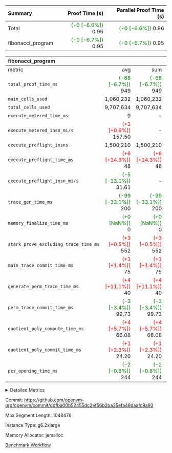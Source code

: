 | Summary | Proof Time (s) | Parallel Proof Time (s) |
|:---|---:|---:|
| Total | <span style='color: green'>(-0 [-6.6%])</span> 0.96 | <span style='color: green'>(-0 [-6.6%])</span> 0.96 |
| fibonacci_program | <span style='color: green'>(-0 [-6.7%])</span> 0.95 | <span style='color: green'>(-0 [-6.7%])</span> 0.95 |


| fibonacci_program |||||
|:---|---:|---:|---:|---:|
|metric|avg|sum|max|min|
| `total_proof_time_ms ` | <span style='color: green'>(-68 [-6.7%])</span> 949 | <span style='color: green'>(-68 [-6.7%])</span> 949 | <span style='color: green'>(-68 [-6.7%])</span> 949 | <span style='color: green'>(-68 [-6.7%])</span> 949 |
| `main_cells_used     ` |  1,060,232 |  1,060,232 |  1,060,232 |  1,060,232 |
| `total_cells_used    ` |  9,707,634 |  9,707,634 |  9,707,634 |  9,707,634 |
| `execute_metered_time_ms` |  9 | -          | -          | -          |
| `execute_metered_insn_mi/s` | <span style='color: red'>(+1 [+0.6%])</span> 157.50 | -          | <span style='color: red'>(+1 [+0.6%])</span> 157.50 | <span style='color: red'>(+1 [+0.6%])</span> 157.50 |
| `execute_preflight_insns` |  1,500,210 |  1,500,210 |  1,500,210 |  1,500,210 |
| `execute_preflight_time_ms` | <span style='color: red'>(+6 [+14.3%])</span> 48 | <span style='color: red'>(+6 [+14.3%])</span> 48 | <span style='color: red'>(+6 [+14.3%])</span> 48 | <span style='color: red'>(+6 [+14.3%])</span> 48 |
| `execute_preflight_insn_mi/s` | <span style='color: green'>(-5 [-13.1%])</span> 31.61 | -          | <span style='color: green'>(-5 [-13.1%])</span> 31.61 | <span style='color: green'>(-5 [-13.1%])</span> 31.61 |
| `trace_gen_time_ms   ` | <span style='color: green'>(-99 [-33.1%])</span> 200 | <span style='color: green'>(-99 [-33.1%])</span> 200 | <span style='color: green'>(-99 [-33.1%])</span> 200 | <span style='color: green'>(-99 [-33.1%])</span> 200 |
| `memory_finalize_time_ms` | <span style='color: green'>(+0 [NaN%])</span> 0 | <span style='color: green'>(+0 [NaN%])</span> 0 | <span style='color: green'>(+0 [NaN%])</span> 0 | <span style='color: green'>(+0 [NaN%])</span> 0 |
| `stark_prove_excluding_trace_time_ms` | <span style='color: red'>(+3 [+0.5%])</span> 552 | <span style='color: red'>(+3 [+0.5%])</span> 552 | <span style='color: red'>(+3 [+0.5%])</span> 552 | <span style='color: red'>(+3 [+0.5%])</span> 552 |
| `main_trace_commit_time_ms` | <span style='color: red'>(+1 [+1.4%])</span> 75 | <span style='color: red'>(+1 [+1.4%])</span> 75 | <span style='color: red'>(+1 [+1.4%])</span> 75 | <span style='color: red'>(+1 [+1.4%])</span> 75 |
| `generate_perm_trace_time_ms` | <span style='color: red'>(+4 [+11.1%])</span> 40 | <span style='color: red'>(+4 [+11.1%])</span> 40 | <span style='color: red'>(+4 [+11.1%])</span> 40 | <span style='color: red'>(+4 [+11.1%])</span> 40 |
| `perm_trace_commit_time_ms` | <span style='color: green'>(-3 [-3.4%])</span> 99.73 | <span style='color: green'>(-3 [-3.4%])</span> 99.73 | <span style='color: green'>(-3 [-3.4%])</span> 99.73 | <span style='color: green'>(-3 [-3.4%])</span> 99.73 |
| `quotient_poly_compute_time_ms` | <span style='color: red'>(+4 [+5.7%])</span> 66.08 | <span style='color: red'>(+4 [+5.7%])</span> 66.08 | <span style='color: red'>(+4 [+5.7%])</span> 66.08 | <span style='color: red'>(+4 [+5.7%])</span> 66.08 |
| `quotient_poly_commit_time_ms` | <span style='color: red'>(+1 [+2.3%])</span> 24.20 | <span style='color: red'>(+1 [+2.3%])</span> 24.20 | <span style='color: red'>(+1 [+2.3%])</span> 24.20 | <span style='color: red'>(+1 [+2.3%])</span> 24.20 |
| `pcs_opening_time_ms ` | <span style='color: green'>(-2 [-0.8%])</span> 244 | <span style='color: green'>(-2 [-0.8%])</span> 244 | <span style='color: green'>(-2 [-0.8%])</span> 244 | <span style='color: green'>(-2 [-0.8%])</span> 244 |



<details>
<summary>Detailed Metrics</summary>

|  | memory_to_vec_partition_time_ms | keygen_time_ms | app proof_time_ms |
| --- | --- | --- |
|  | 57 | 327 | 1,105 | 

| group | prove_segment_time_ms | memory_to_vec_partition_time_ms | fri.log_blowup | execute_metered_time_ms | execute_metered_insns | execute_metered_insn_mi/s | compute_user_public_values_proof_time_ms |
| --- | --- | --- | --- | --- | --- | --- | --- |
| fibonacci_program | 949 | 42 | 1 | 9 | 1,500,210 | 157.50 | 142 | 

| group | air_name | quotient_deg | interactions | constraints |
| --- | --- | --- | --- | --- |
| fibonacci_program | AccessAdapterAir<16> | 2 | 5 | 12 | 
| fibonacci_program | AccessAdapterAir<2> | 2 | 5 | 12 | 
| fibonacci_program | AccessAdapterAir<32> | 2 | 5 | 12 | 
| fibonacci_program | AccessAdapterAir<4> | 2 | 5 | 12 | 
| fibonacci_program | AccessAdapterAir<8> | 2 | 5 | 12 | 
| fibonacci_program | BitwiseOperationLookupAir<8> | 2 | 2 | 4 | 
| fibonacci_program | MemoryMerkleAir<8> | 2 | 4 | 39 | 
| fibonacci_program | PersistentBoundaryAir<8> | 2 | 3 | 7 | 
| fibonacci_program | PhantomAir | 2 | 3 | 5 | 
| fibonacci_program | Poseidon2PeripheryAir<BabyBearParameters>, 1> | 2 | 1 | 286 | 
| fibonacci_program | ProgramAir | 1 | 1 | 4 | 
| fibonacci_program | RangeTupleCheckerAir<2> | 1 | 1 | 4 | 
| fibonacci_program | Rv32HintStoreAir | 2 | 18 | 28 | 
| fibonacci_program | VariableRangeCheckerAir | 1 | 1 | 4 | 
| fibonacci_program | VmAirWrapper<Rv32BaseAluAdapterAir, BaseAluCoreAir<4, 8> | 2 | 20 | 37 | 
| fibonacci_program | VmAirWrapper<Rv32BaseAluAdapterAir, LessThanCoreAir<4, 8> | 2 | 18 | 40 | 
| fibonacci_program | VmAirWrapper<Rv32BaseAluAdapterAir, ShiftCoreAir<4, 8> | 2 | 24 | 91 | 
| fibonacci_program | VmAirWrapper<Rv32BranchAdapterAir, BranchEqualCoreAir<4> | 2 | 11 | 20 | 
| fibonacci_program | VmAirWrapper<Rv32BranchAdapterAir, BranchLessThanCoreAir<4, 8> | 2 | 13 | 35 | 
| fibonacci_program | VmAirWrapper<Rv32CondRdWriteAdapterAir, Rv32JalLuiCoreAir> | 2 | 10 | 18 | 
| fibonacci_program | VmAirWrapper<Rv32JalrAdapterAir, Rv32JalrCoreAir> | 2 | 16 | 20 | 
| fibonacci_program | VmAirWrapper<Rv32LoadStoreAdapterAir, LoadSignExtendCoreAir<4, 8> | 2 | 18 | 33 | 
| fibonacci_program | VmAirWrapper<Rv32LoadStoreAdapterAir, LoadStoreCoreAir<4> | 2 | 17 | 40 | 
| fibonacci_program | VmAirWrapper<Rv32MultAdapterAir, DivRemCoreAir<4, 8> | 2 | 25 | 84 | 
| fibonacci_program | VmAirWrapper<Rv32MultAdapterAir, MulHCoreAir<4, 8> | 2 | 24 | 31 | 
| fibonacci_program | VmAirWrapper<Rv32MultAdapterAir, MultiplicationCoreAir<4, 8> | 2 | 19 | 19 | 
| fibonacci_program | VmAirWrapper<Rv32RdWriteAdapterAir, Rv32AuipcCoreAir> | 2 | 12 | 14 | 
| fibonacci_program | VmConnectorAir | 2 | 5 | 11 | 

| group | air_name | segment | rows | prep_cols | perm_cols | main_cols | cells |
| --- | --- | --- | --- | --- | --- | --- | --- |
| fibonacci_program | AccessAdapterAir<8> | 0 | 128 |  | 16 | 17 | 4,224 | 
| fibonacci_program | BitwiseOperationLookupAir<8> | 0 | 65,536 | 3 | 8 | 2 | 655,360 | 
| fibonacci_program | MemoryMerkleAir<8> | 0 | 512 |  | 16 | 32 | 24,576 | 
| fibonacci_program | PersistentBoundaryAir<8> | 0 | 128 |  | 12 | 20 | 4,096 | 
| fibonacci_program | PhantomAir | 0 | 1 |  | 12 | 6 | 18 | 
| fibonacci_program | Poseidon2PeripheryAir<BabyBearParameters>, 1> | 0 | 256 |  | 8 | 300 | 78,848 | 
| fibonacci_program | ProgramAir | 0 | 8,192 |  | 8 | 10 | 147,456 | 
| fibonacci_program | RangeTupleCheckerAir<2> | 0 | 524,288 | 2 | 8 | 1 | 4,718,592 | 
| fibonacci_program | Rv32HintStoreAir | 0 | 4 |  | 44 | 32 | 304 | 
| fibonacci_program | VariableRangeCheckerAir | 0 | 262,144 | 2 | 8 | 1 | 2,359,296 | 
| fibonacci_program | VmAirWrapper<Rv32BaseAluAdapterAir, BaseAluCoreAir<4, 8> | 0 | 1,048,576 |  | 52 | 36 | 92,274,688 | 
| fibonacci_program | VmAirWrapper<Rv32BaseAluAdapterAir, LessThanCoreAir<4, 8> | 0 | 524,288 |  | 40 | 37 | 40,370,176 | 
| fibonacci_program | VmAirWrapper<Rv32BranchAdapterAir, BranchEqualCoreAir<4> | 0 | 262,144 |  | 28 | 26 | 14,155,776 | 
| fibonacci_program | VmAirWrapper<Rv32BranchAdapterAir, BranchLessThanCoreAir<4, 8> | 0 | 8 |  | 32 | 32 | 512 | 
| fibonacci_program | VmAirWrapper<Rv32CondRdWriteAdapterAir, Rv32JalLuiCoreAir> | 0 | 131,072 |  | 28 | 18 | 6,029,312 | 
| fibonacci_program | VmAirWrapper<Rv32JalrAdapterAir, Rv32JalrCoreAir> | 0 | 16 |  | 36 | 28 | 1,024 | 
| fibonacci_program | VmAirWrapper<Rv32LoadStoreAdapterAir, LoadStoreCoreAir<4> | 0 | 128 |  | 52 | 41 | 11,904 | 
| fibonacci_program | VmAirWrapper<Rv32RdWriteAdapterAir, Rv32AuipcCoreAir> | 0 | 16 |  | 28 | 20 | 768 | 
| fibonacci_program | VmConnectorAir | 0 | 2 | 1 | 16 | 5 | 42 | 

| group | segment | trace_gen_time_ms | total_proof_time_ms | total_cells_used | total_cells | system_trace_gen_time_ms | stark_prove_excluding_trace_time_ms | single_trace_gen_time_ms | quotient_poly_compute_time_ms | quotient_poly_commit_time_ms | query phase_time_ms | perm_trace_commit_time_ms | pcs_opening_time_ms | partially_prove_time_ms | open_time_ms | memory_finalize_time_ms | main_trace_commit_time_ms | main_cells_used | generate_perm_trace_time_ms | execute_preflight_time_ms | execute_preflight_insns | execute_preflight_insn_mi/s | evaluate matrix_time_ms | eval_and_commit_quotient_time_ms | build fri inputs_time_ms | OpeningProverGpu::open_time_ms |
| --- | --- | --- | --- | --- | --- | --- | --- | --- | --- | --- | --- | --- | --- | --- | --- | --- | --- | --- | --- | --- | --- | --- | --- | --- | --- | --- |
| fibonacci_program | 0 | 200 | 949 | 9,707,634 | 160,836,972 | 200 | 552 | 0 | 66.08 | 24.20 | 5 | 99.73 | 244 | 140 | 244 | 0 | 75 | 1,060,232 | 40 | 48 | 1,500,210 | 31.61 | 20 | 91 | 1 | 244 | 

| group | segment | trace_height_constraint | weighted_sum | threshold |
| --- | --- | --- | --- | --- |
| fibonacci_program | 0 | 0 | 3,932,510 | 2,013,265,921 | 
| fibonacci_program | 0 | 1 | 10,749,336 | 2,013,265,921 | 
| fibonacci_program | 0 | 2 | 1,966,255 | 2,013,265,921 | 
| fibonacci_program | 0 | 3 | 10,749,404 | 2,013,265,921 | 
| fibonacci_program | 0 | 4 | 1,664 | 2,013,265,921 | 
| fibonacci_program | 0 | 5 | 640 | 2,013,265,921 | 
| fibonacci_program | 0 | 6 | 7,209,084 | 2,013,265,921 | 
| fibonacci_program | 0 | 7 |  | 2,013,265,921 | 
| fibonacci_program | 0 | 8 | 35,534,845 | 2,013,265,921 | 

</details>


Commit: https://github.com/openvm-org/openvm/commit/ddfba00b52455dc2ef56b2ba35efa48daafc9a93

Max Segment Length: 1048476

Instance Type: g6.2xlarge

Memory Allocator: jemalloc

[Benchmark Workflow](https://github.com/openvm-org/openvm/actions/runs/17659976333)
